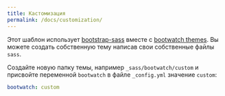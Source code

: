 ```yaml
---
title: Кастомизация
permalink: /docs/customization/
---
```


Этот шаблон иcпользует [bootstrap-sass](https://github.com/twbs/bootstrap-sass) вместе с [bootwatch themes](https://bootswatch.com/3).
Вы можете создать собственную тему написав свои собственные файлы `sass`.

Создайте новую папку темы, например `_sass/bootwatch/custom` и присвойте переменной `bootwatch` в файле `_config.yml` значение `custom`:

```yaml
bootwatch: custom
```
